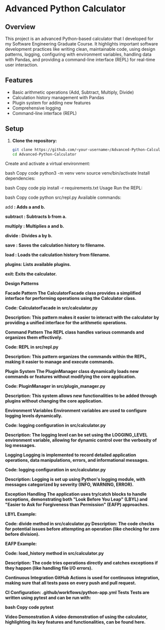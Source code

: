 # Advanced Python Calculator

## Overview

This project is an advanced Python-based calculator that I developed for my Software Engineering Graduate Course. It highlights important software development practices like writing clean, maintainable code, using design patterns, logging, configuring with environment variables, handling data with Pandas, and providing a command-line interface (REPL) for real-time user interaction.

## Features

- Basic arithmetic operations (Add, Subtract, Multiply, Divide)
- Calculation history management with Pandas
- Plugin system for adding new features
- Comprehensive logging
- Command-line interface (REPL)

## Setup

1. **Clone the repository:**
   ```bash
   git clone https://github.com/<your-username>/Advanced-Python-Calculator.git
   cd Advanced-Python-Calculator
Create and activate a virtual environment:

bash
Copy code
python3 -m venv venv
source venv/bin/activate
Install dependencies:

bash
Copy code
pip install -r requirements.txt
Usage
Run the REPL:

bash
Copy code
python src/repl.py
Available commands:

add <a> <b>: Adds a and b.

subtract <a> <b>: Subtracts b from a.

multiply <a> <b>: Multiplies a and b.

divide <a> <b>: Divides a by b.

save <filename>: Saves the calculation history to filename.

load <filename>: Loads the calculation history from filename.

plugins: Lists available plugins.

exit: Exits the calculator.

Design Patterns

Facade Pattern
The CalculatorFacade class provides a simplified interface for performing operations using the Calculator class.

Code: CalculatorFacade in src/calculator.py

Description: This pattern makes it easier to interact with the calculator by providing a unified interface for the arithmetic operations.

Command Pattern
The REPL class handles various commands and organizes them effectively.

Code: REPL in src/repl.py

Description: This pattern organizes the commands within the REPL, making it easier to manage and execute commands.

Plugin System
The PluginManager class dynamically loads new commands or features without modifying the core application.

Code: PluginManager in src/plugin_manager.py

Description: This system allows new functionalities to be added through plugins without changing the core application.

Environment Variables
Environment variables are used to configure logging levels dynamically.

Code: logging configuration in src/calculator.py

Description: The logging level can be set using the LOGGING_LEVEL environment variable, allowing for dynamic control over the verbosity of log messages.

Logging
Logging is implemented to record detailed application operations, data manipulations, errors, and informational messages.

Code: logging configuration in src/calculator.py

Description: Logging is set up using Python's logging module, with messages categorized by severity (INFO, WARNING, ERROR).

Exception Handling
The application uses try/catch blocks to handle exceptions, demonstrating both "Look Before You Leap" (LBYL) and "Easier to Ask for Forgiveness than Permission" (EAFP) approaches.

LBYL Example:

Code: divide method in src/calculator.py
Description: The code checks for potential issues before attempting an operation (like checking for zero before division).

EAFP Example:

Code: load_history method in src/calculator.py

Description: The code tries operations directly and catches exceptions if they happen (like handling file I/O errors).

Continuous Integration
GitHub Actions is used for continuous integration, making sure that all tests pass on every push and pull request.

CI Configuration: .github/workflows/python-app.yml
Tests
Tests are written using pytest and can be run with:

bash
Copy code
pytest

Video Demonstration
A video demonstration of using the calculator, highlighting its key features and functionalities, can be found here.
